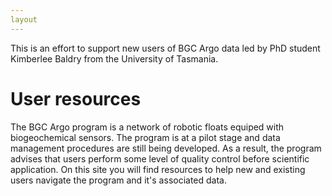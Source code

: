 ```yaml
---
layout
---
```


This is an effort to support new users of BGC Argo data led by PhD student Kimberlee Baldry from the University of Tasmania.

# User resources

The BGC Argo program is a network of robotic floats equiped with biogeochemical sensors. The program is at a pilot stage and data management procedures are still being developed. As a result, the program advises that users perform some level of quality control before scientific application. On this site you will find resources to help new and existing users navigate the program and it's associated data.
